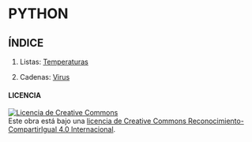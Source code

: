 # PYTHON

## ÍNDICE

1. Listas: [Temperaturas](https://github.com/SeleneBP/Python/blob/main/Temperaturas/enunciado.md)

2. Cadenas: [Virus](https://github.com/SeleneBP/Python/blob/main/Virus/enunciado.md)


#### LICENCIA

<a rel="license" href="http://creativecommons.org/licenses/by-sa/4.0/"><img alt="Licencia de Creative Commons" style="border-width:0" src="https://i.creativecommons.org/l/by-sa/4.0/88x31.png" /></a><br />Este obra está bajo una <a rel="license" href="http://creativecommons.org/licenses/by-sa/4.0/">licencia de Creative Commons Reconocimiento-CompartirIgual 4.0 Internacional</a>.

